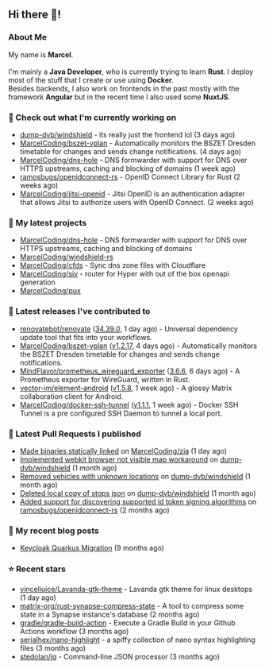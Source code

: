 ## Hi there 👋!




### About Me

My name is **Marcel**.
<br><br>
I'm mainly a **Java Developer**, who is currently trying to learn **Rust**. I deploy most of the stuff that I create or use using **Docker**.
<br>
Besides backends, I also work on frontends in the past mostly with the framework **Angular** but in the recent time I also used some **NuxtJS**. 



### 👷 Check out what I'm currently working on

- [dump-dvb/windshield](https://github.com/dump-dvb/windshield) - its really just the frontend lol (3 days ago)
- [MarcelCoding/bszet-vplan](https://github.com/MarcelCoding/bszet-vplan) - Automatically monitors the BSZET Dresden timetable for changes and sends change notifications.  (4 days ago)
- [MarcelCoding/dns-hole](https://github.com/MarcelCoding/dns-hole) - DNS formwarder with support for DNS over HTTPS upstreams, caching and blocking of domains (1 week ago)
- [ramosbugs/openidconnect-rs](https://github.com/ramosbugs/openidconnect-rs) - OpenID Connect Library for Rust (2 weeks ago)
- [MarcelCoding/jitsi-openid](https://github.com/MarcelCoding/jitsi-openid) - Jitsi OpenID is an authentication adapter that allows Jitsi to authorize users with OpenID Connect. (2 weeks ago)

### 🌱 My latest projects

- [MarcelCoding/dns-hole](https://github.com/MarcelCoding/dns-hole) - DNS formwarder with support for DNS over HTTPS upstreams, caching and blocking of domains
- [MarcelCoding/windshield-rs](https://github.com/MarcelCoding/windshield-rs)
- [MarcelCoding/cfds](https://github.com/MarcelCoding/cfds) - Sync dns zone files with Cloudflare
- [MarcelCoding/siv](https://github.com/MarcelCoding/siv) - router for Hyper with out of the box openapi generation
- [MarcelCoding/pux](https://github.com/MarcelCoding/pux)

### 🔭 Latest releases I've contributed to

- [renovatebot/renovate](https://github.com/renovatebot/renovate) ([34.39.0](https://github.com/renovatebot/renovate/releases/tag/34.39.0), 1 day ago) - Universal dependency update tool that fits into your workflows.
- [MarcelCoding/bszet-vplan](https://github.com/MarcelCoding/bszet-vplan) ([v1.2.17](https://github.com/MarcelCoding/bszet-vplan/releases/tag/v1.2.17), 4 days ago) - Automatically monitors the BSZET Dresden timetable for changes and sends change notifications. 
- [MindFlavor/prometheus_wireguard_exporter](https://github.com/MindFlavor/prometheus_wireguard_exporter) ([3.6.6](https://github.com/MindFlavor/prometheus_wireguard_exporter/releases/tag/3.6.6), 6 days ago) - A Prometheus exporter for WireGuard, written in Rust.
- [vector-im/element-android](https://github.com/vector-im/element-android) ([v1.5.8](https://github.com/vector-im/element-android/releases/tag/v1.5.8), 1 week ago) - A glossy Matrix collaboration client for Android.
- [MarcelCoding/docker-ssh-tunnel](https://github.com/MarcelCoding/docker-ssh-tunnel) ([v1.1.1](https://github.com/MarcelCoding/docker-ssh-tunnel/releases/tag/v1.1.1), 1 week ago) - Docker SSH Tunnel is a pre configured SSH Daemon to tunnel a local port.

### 🔨 Latest Pull Requests I published

- [Made binaries statically linked](https://github.com/MarcelCoding/zia/pull/51) on [MarcelCoding/zia](https://github.com/MarcelCoding/zia) (1 day ago)
- [Implemented webkit browser not visible map workaround](https://github.com/dump-dvb/windshield/pull/9) on [dump-dvb/windshield](https://github.com/dump-dvb/windshield) (1 month ago)
- [Removed vehicles with unknown locations](https://github.com/dump-dvb/windshield/pull/8) on [dump-dvb/windshield](https://github.com/dump-dvb/windshield) (1 month ago)
- [Deleted local copy of stops json](https://github.com/dump-dvb/windshield/pull/6) on [dump-dvb/windshield](https://github.com/dump-dvb/windshield) (1 month ago)
- [Added support for discovering supported id token signing algorithms](https://github.com/ramosbugs/openidconnect-rs/pull/87) on [ramosbugs/openidconnect-rs](https://github.com/ramosbugs/openidconnect-rs) (2 months ago)

### 📜 My recent blog posts

- [Keycloak Quarkus Migration](https://m4rc3l.de/blog/keycloak-quarkus-migration) (9 months ago)

### ⭐ Recent stars

- [vinceliuice/Lavanda-gtk-theme](https://github.com/vinceliuice/Lavanda-gtk-theme) - Lavanda gtk theme for linux desktops (1 day ago)
- [matrix-org/rust-synapse-compress-state](https://github.com/matrix-org/rust-synapse-compress-state) - A tool to compress some state in a Synapse instance&#39;s database (2 months ago)
- [gradle/gradle-build-action](https://github.com/gradle/gradle-build-action) - Execute a Gradle Build in your Github Actions workflow (3 months ago)
- [serialhex/nano-highlight](https://github.com/serialhex/nano-highlight) - a spiffy collection of nano syntax highlighting files (3 months ago)
- [stedolan/jq](https://github.com/stedolan/jq) - Command-line JSON processor (3 months ago)

